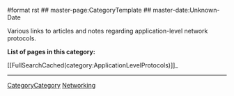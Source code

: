 \#format rst \#\# master-page:CategoryTemplate \#\# master-date:Unknown-Date

Various links to articles and notes regarding application-level network protocols.

**List of pages in this category:**

[[FullSearchCached(category:ApplicationLevelProtocols)]]\_

* * * * *

[CategoryCategory](../CategoryCategory) [Networking](../Networking)
